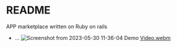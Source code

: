 # README

APP marketplace written on Ruby on rails

* ...
![Screenshot from 2023-05-30 11-36-04](https://github.com/arcossci/vendelo/assets/7585061/8746432f-7e21-48f7-ad82-1aa121e596f2)
Demo 
[Video.webm](https://github.com/arcossci/vendelo/assets/7585061/4f93ad7b-ccde-454b-b6d9-1c8158beb109)
